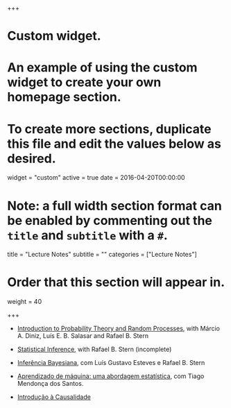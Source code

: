 +++
# Custom widget.
# An example of using the custom widget to create your own homepage section.
# To create more sections, duplicate this file and edit the values below as desired.
widget = "custom"
active = true
date = 2016-04-20T00:00:00

# Note: a full width section format can be enabled by commenting out the `title` and `subtitle` with a `#`.
title = "Lecture Notes"
subtitle = ""
categories = ["Lecture Notes"]

# Order that this section will appear in.
weight = 40

+++


- [Introduction to Probability Theory and Random Processes](https://www.overleaf.com/read/fjdsbxwydcnf), with Márcio A. Diniz, Luís E. B. Salasar and Rafael B. Stern

- [Statistical Inference](https://www.overleaf.com/read/ndcxvbjgvkbx), with Rafael B. Stern (incomplete)

- [Inferência Bayesiana](https://github.com/rbstern/bayesian_inference_book/raw/gh-pages/book.pdf), com Luís Gustavo Esteves e Rafael B. Stern

- [Aprendizado de máquina: uma abordagem estatística](ame), com Tiago Mendonça
dos Santos.

- [Introdução à Causalidade](Causalidade.pdf)

